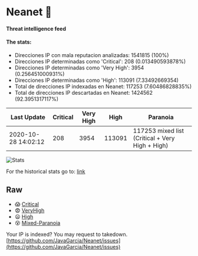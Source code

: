 # Neanet :hocho:
#### Threat intelligence feed
#### The stats:

- Direcciones IP con mala reputacion analizadas: 1541815 (100%)
- Direcciones IP determinadas como 'Critical':  208 (0.013490593878%)
- Direcciones IP determinadas como 'Very High':  3954 (0.256451000931%)
- Direcciones IP determinadas como 'High':  113091 (7.33492669354)
- Total de direcciones IP indexadas en Neanet:  117253 (7.60486828835%)
- Total de direcciones IP descartadas en Neanet:  1424562 (92.3951317117%)

| Last Update | Critical | Very High | High | Paranoia |
| --- | --- | --- | --- | --- |
| 2020-10-28 14:02:12 | 208 | 3954 | 113091 | 117253 mixed list (Critical + Very High + High)|

![Stats](https://docs.google.com/spreadsheets/d/e/2PACX-1vSnaNMIXVabIpDJjufMlzH7poXnshF3mgd8Is1g9ytUEzVsP5my4Trn8f-xkoLLQ38xpL3HtmUexLo6/pubchart?oid=501124687&format=image)

For the historical stats go to: [link](/stats.csv)
## Raw
- :scream: [Critical](https://raw.githubusercontent.com/JavaGarcia/Neanet/master/blacklists/neanet_critical.txt)
- :fearful: [VeryHigh](https://raw.githubusercontent.com/JavaGarcia/Neanet/master/blacklists/neanet_veryHigh.txtt)
- :frowning: [High](https://raw.githubusercontent.com/JavaGarcia/Neanet/master/blacklists/neanet_high.txt)
- :dizzy_face: [Mixed-Paranoia](https://raw.githubusercontent.com/JavaGarcia/Neanet/master/blacklists/neanet_all.txt)


Your IP is indexed? You may request to takedown. [https://github.com/JavaGarcia/Neanet/issues](https://github.com/JavaGarcia/Neanet/issues)



































































































































































































































































































































































































































































































































































































































































































































































































































































































































































































































































































































































































































































































































































































































































































































































































































































































































































































